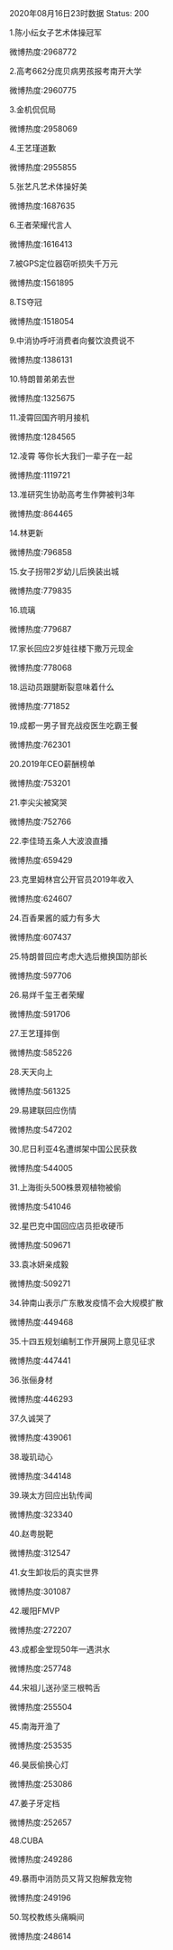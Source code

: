 2020年08月16日23时数据
Status: 200

1.陈小纭女子艺术体操冠军

微博热度:2968772

2.高考662分庞贝病男孩报考南开大学

微博热度:2960775

3.金机侃侃局

微博热度:2958069

4.王艺瑾道歉

微博热度:2955855

5.张艺凡艺术体操好美

微博热度:1687635

6.王者荣耀代言人

微博热度:1616413

7.被GPS定位器窃听损失千万元

微博热度:1561895

8.TS夺冠

微博热度:1518054

9.中消协呼吁消费者向餐饮浪费说不

微博热度:1386131

10.特朗普弟弟去世

微博热度:1325675

11.凌霄回国齐明月接机

微博热度:1284565

12.凌霄 等你长大我们一辈子在一起

微博热度:1119721

13.准研究生协助高考生作弊被判3年

微博热度:864465

14.林更新

微博热度:796858

15.女子拐带2岁幼儿后换装出城

微博热度:779835

16.琉璃

微博热度:779687

17.家长回应2岁娃往楼下撒万元现金

微博热度:778068

18.运动员跟腱断裂意味着什么

微博热度:771852

19.成都一男子冒充战疫医生吃霸王餐

微博热度:762301

20.2019年CEO薪酬榜单

微博热度:753201

21.李尖尖被窝哭

微博热度:752766

22.李佳琦五条人大波浪直播

微博热度:659429

23.克里姆林宫公开官员2019年收入

微博热度:624607

24.百香果酱的威力有多大

微博热度:607437

25.特朗普回应考虑大选后撤换国防部长

微博热度:597706

26.易烊千玺王者荣耀

微博热度:591706

27.王艺瑾摔倒

微博热度:585226

28.天天向上

微博热度:561325

29.易建联回应伤情

微博热度:547202

30.尼日利亚4名遭绑架中国公民获救

微博热度:544005

31.上海街头500株景观植物被偷

微博热度:541046

32.星巴克中国回应店员拒收硬币

微博热度:509671

33.袁冰妍亲成毅

微博热度:509271

34.钟南山表示广东散发疫情不会大规模扩散

微博热度:449468

35.十四五规划编制工作开展网上意见征求

微博热度:447441

36.张俪身材

微博热度:446293

37.久诚哭了

微博热度:439061

38.璇玑动心

微博热度:344148

39.瑛太方回应出轨传闻

微博热度:323340

40.赵粤脱靶

微博热度:312547

41.女生卸妆后的真实世界

微博热度:301087

42.暖阳FMVP

微博热度:272207

43.成都金堂现50年一遇洪水

微博热度:257748

44.宋祖儿送孙坚三根鸭舌

微博热度:255504

45.南海开渔了

微博热度:253535

46.昊辰偷换心灯

微博热度:253086

47.姜子牙定档

微博热度:252657

48.CUBA

微博热度:249286

49.暴雨中消防员又背又抱解救宠物

微博热度:249196

50.驾校教练头痛瞬间

微博热度:248614


